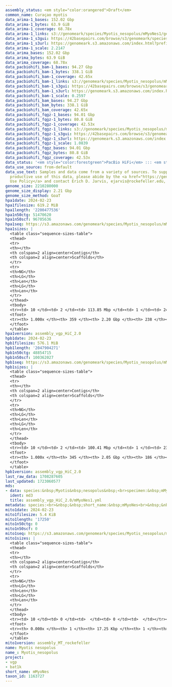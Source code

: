 ```yaml
---
assembly_status: <em style="color:orangered">Draft</em>
common_name: Curaçao myotis
data_arima-1_bases: 152.02 Gbp
data_arima-1_bytes: 63.9 GiB
data_arima-1_coverage: 68.78x
data_arima-1_links: s3://genomeark/species/Myotis_nesopolus/mMyoNes1/genomic_data/arima/<br>
data_arima-1_s3gui: https://42basepairs.com/browse/s3/genomeark/species/Myotis_nesopolus/mMyoNes1/genomic_data/arima/
data_arima-1_s3url: https://genomeark.s3.amazonaws.com/index.html?prefix=species/Myotis_nesopolus/mMyoNes1/genomic_data/arima/
data_arima-1_scale: 2.2147
data_arima_bases: 152.02 Gbp
data_arima_bytes: 63.9 GiB
data_arima_coverage: 68.78x
data_pacbiohifi_bam-1_bases: 94.27 Gbp
data_pacbiohifi_bam-1_bytes: 338.1 GiB
data_pacbiohifi_bam-1_coverage: 42.65x
data_pacbiohifi_bam-1_links: s3://genomeark/species/Myotis_nesopolus/mMyoNes1/genomic_data/pacbio_hifi/<br>
data_pacbiohifi_bam-1_s3gui: https://42basepairs.com/browse/s3/genomeark/species/Myotis_nesopolus/mMyoNes1/genomic_data/pacbio_hifi/
data_pacbiohifi_bam-1_s3url: https://genomeark.s3.amazonaws.com/index.html?prefix=species/Myotis_nesopolus/mMyoNes1/genomic_data/pacbio_hifi/
data_pacbiohifi_bam-1_scale: 0.2597
data_pacbiohifi_bam_bases: 94.27 Gbp
data_pacbiohifi_bam_bytes: 338.1 GiB
data_pacbiohifi_bam_coverage: 42.65x
data_pacbiohifi_fqgz-1_bases: 94.01 Gbp
data_pacbiohifi_fqgz-1_bytes: 80.8 GiB
data_pacbiohifi_fqgz-1_coverage: 42.53x
data_pacbiohifi_fqgz-1_links: s3://genomeark/species/Myotis_nesopolus/mMyoNes1/genomic_data/pacbio_hifi/<br>
data_pacbiohifi_fqgz-1_s3gui: https://42basepairs.com/browse/s3/genomeark/species/Myotis_nesopolus/mMyoNes1/genomic_data/pacbio_hifi/
data_pacbiohifi_fqgz-1_s3url: https://genomeark.s3.amazonaws.com/index.html?prefix=species/Myotis_nesopolus/mMyoNes1/genomic_data/pacbio_hifi/
data_pacbiohifi_fqgz-1_scale: 1.0839
data_pacbiohifi_fqgz_bases: 94.01 Gbp
data_pacbiohifi_fqgz_bytes: 80.8 GiB
data_pacbiohifi_fqgz_coverage: 42.53x
data_status: '<em style="color:forestgreen">PacBio HiFi</em> ::: <em style="color:forestgreen">Arima</em>'
data_use_source: from-default
data_use_text: Samples and data come from a variety of sources. To support fair and
  productive use of this data, please abide by the <a href="https://genome10k.soe.ucsc.edu/data-use-policies/">Data
  Use Policy</a> and contact Erich D. Jarvis, ejarvis@rockefeller.edu, with any questions.
genome_size: 2210280000
genome_size_display: 2.21 Gbp
genome_size_method: GoaT
hpa1date: 2024-02-23
hpa1filesize: 619.2 MiB
hpa1length: '2200477536'
hpa1n50ctg: 51470620
hpa1n50scf: 96705636
hpa1seq: https://s3.amazonaws.com/genomeark/species/Myotis_nesopolus/mMyoNes1/assembly_vgp_HiC_2.0/mMyoNes1.HiC.hap1.20240223.fasta.gz
hpa1sizes: |
  <table class="sequence-sizes-table">
  <thead>
  <tr>
  <th></th>
  <th colspan=2 align=center>Contigs</th>
  <th colspan=2 align=center>Scaffolds</th>
  </tr>
  <tr>
  <th>NG</th>
  <th>LG</th>
  <th>Len</th>
  <th>LG</th>
  <th>Len</th>
  </tr>
  </thead>
  <tbody>
  <tr><td> 10 </td><td> 2 </td><td> 113.85 Mbp </td><td> 1 </td><td> 242.75 Mbp </td></tr><tr><td> 20 </td><td> 4 </td><td> 85.46 Mbp </td><td> 2 </td><td> 221.29 Mbp </td></tr><tr><td> 30 </td><td> 7 </td><td> 74.05 Mbp </td><td> 3 </td><td> 220.52 Mbp </td></tr><tr><td> 40 </td><td> 10 </td><td> 67.32 Mbp </td><td> 5 </td><td> 113.01 Mbp </td></tr><tr style="background-color:#cccccc;"><td> 50 </td><td> 14 </td><td style="background-color:#88ff88;"> 51.47 Mbp </td><td> 7 </td><td style="background-color:#88ff88;"> 96.71 Mbp </td></tr><tr><td> 60 </td><td> 19 </td><td> 46.59 Mbp </td><td> 10 </td><td> 85.85 Mbp </td></tr><tr><td> 70 </td><td> 24 </td><td> 36.74 Mbp </td><td> 12 </td><td> 75.15 Mbp </td></tr><tr><td> 80 </td><td> 32 </td><td> 18.32 Mbp </td><td> 16 </td><td> 59.94 Mbp </td></tr><tr><td> 90 </td><td> 58 </td><td> 5.14 Mbp </td><td> 20 </td><td> 48.32 Mbp </td></tr><tr><td> 100 </td><td> 359 </td><td> 15.72 Kbp </td><td> 238 </td><td> 15.72 Kbp </td></tr></tbody>
  <tfoot>
  <tr><th> 1.000x </th><th> 359 </th><th> 2.20 Gbp </th><th> 238 </th><th> 2.20 Gbp </th></tr>
  </tfoot>
  </table>
hpa1version: assembly_vgp_HiC_2.0
hpb1date: 2024-02-23
hpb1filesize: 576.1 MiB
hpb1length: '2047904271'
hpb1n50ctg: 48854715
hpb1n50scf: 100362027
hpb1seq: https://s3.amazonaws.com/genomeark/species/Myotis_nesopolus/mMyoNes1/assembly_vgp_HiC_2.0/mMyoNes1.HiC.hap2.20240223.fasta.gz
hpb1sizes: |
  <table class="sequence-sizes-table">
  <thead>
  <tr>
  <th></th>
  <th colspan=2 align=center>Contigs</th>
  <th colspan=2 align=center>Scaffolds</th>
  </tr>
  <tr>
  <th>NG</th>
  <th>LG</th>
  <th>Len</th>
  <th>LG</th>
  <th>Len</th>
  </tr>
  </thead>
  <tbody>
  <tr><td> 10 </td><td> 2 </td><td> 100.41 Mbp </td><td> 1 </td><td> 238.58 Mbp </td></tr><tr><td> 20 </td><td> 4 </td><td> 83.56 Mbp </td><td> 2 </td><td> 217.76 Mbp </td></tr><tr><td> 30 </td><td> 7 </td><td> 70.82 Mbp </td><td> 3 </td><td> 215.04 Mbp </td></tr><tr><td> 40 </td><td> 10 </td><td> 59.21 Mbp </td><td> 5 </td><td> 111.22 Mbp </td></tr><tr style="background-color:#cccccc;"><td> 50 </td><td> 14 </td><td style="background-color:#88ff88;"> 48.85 Mbp </td><td> 7 </td><td style="background-color:#88ff88;"> 100.36 Mbp </td></tr><tr><td> 60 </td><td> 18 </td><td> 40.63 Mbp </td><td> 9 </td><td> 87.69 Mbp </td></tr><tr><td> 70 </td><td> 24 </td><td> 29.90 Mbp </td><td> 11 </td><td> 79.12 Mbp </td></tr><tr><td> 80 </td><td> 33 </td><td> 14.43 Mbp </td><td> 14 </td><td> 58.99 Mbp </td></tr><tr><td> 90 </td><td> 61 </td><td> 3.63 Mbp </td><td> 18 </td><td> 46.62 Mbp </td></tr><tr><td> 100 </td><td> 345 </td><td> 17.17 Kbp </td><td> 186 </td><td> 17.17 Kbp </td></tr></tbody>
  <tfoot>
  <tr><th> 1.000x </th><th> 345 </th><th> 2.05 Gbp </th><th> 186 </th><th> 2.05 Gbp </th></tr>
  </tfoot>
  </table>
hpb1version: assembly_vgp_HiC_2.0
last_raw_data: 1708287605
last_updated: 1723060577
mds:
- data: species:&nbsp;Myotis&nbsp;nesopolus&nbsp;<br>specimen:&nbsp;mMyoNes1&nbsp;<br>projects:&nbsp;&nbsp;<br>&nbsp;&nbsp;-&nbsp;vgp&nbsp;<br>&nbsp;&nbsp;-&nbsp;bat1k&nbsp;<br>assembled_by_group:&nbsp;Rockefeller&nbsp;<br>data_location:&nbsp;S3&nbsp;<br>release_to:&nbsp;S3&nbsp;<br>primary:&nbsp;s3://genomeark/species/Myotis_nesopolus/mMyoNes1/assembly_vgp_HiC_2.0/mMyoNes1.HiC.hap1.2024223.fasta.gz&nbsp;<br>haplotigs:&nbsp;s3://genomeark/species/Myotis_nesopolus/mMyoNes1/assembly_vgp_HiC_2.0/mMyoNes1.HiC.hap2.20240223.fasta.gz&nbsp;<br>pretext:&nbsp;s3://genomeark/species/Myotis_nesopolus/mMyoNes1/assembly_vgp_HiC_2.0/evaluation/hap1/pretext/mMyoNes1_hap1_s2.pretext&nbsp;<br>pretext:&nbsp;s3://genomeark/species/Myotis_nesopolus/mMyoNes1/assembly_vgp_HiC_2.0/evaluation/hap2/pretext/mMyoNes1_hap2_s2.pretext&nbsp;<br>kmer_spectra_img:&nbsp;s3://genomeark/species/Myotis_nesopolus/mMyoNes1/assembly_vgp_HiC_2.0/evaluation/merqury/mMyoNes1_png/&nbsp;<br>pacbio_read_dir:&nbsp;s3://genomeark/species/Myotis_nesopolus/mMyoNes1/genomic_data/pacbio_hifi/&nbsp;<br>pacbio_read_type:&nbsp;hifi&nbsp;<br>hic_read_dir:&nbsp;s3://genomeark/species/Myotis_nesopolus/mMyoNes1/genomic_data/arima/&nbsp;<br>mito:&nbsp;s3://genomeark/species/Myotis_nesopolus/mMyoNes1/assembly_MT_rockefeller/mMyoNes1.MT.2024223.fasta.gz&nbsp;<br>pipeline:&nbsp;&nbsp;<br>&nbsp;&nbsp;-&nbsp;hifiasm&nbsp;(0.19.8+galaxy0)&nbsp;<br>&nbsp;&nbsp;-&nbsp;yahs&nbsp;(1.2a.2+galaxy1)&nbsp;<br>notes:&nbsp;This&nbsp;was&nbsp;a&nbsp;Hifiasm-HiC&nbsp;assembly&nbsp;of&nbsp;mMyoNes1.&nbsp;This&nbsp;hap1&nbsp;assembly&nbsp;and&nbsp;hap2&nbsp;assembly&nbsp;underwent&nbsp;separate&nbsp;HiC&nbsp;scaffolding&nbsp;with&nbsp;YaHS.&nbsp;The&nbsp;HiC&nbsp;prep&nbsp;kit&nbsp;used&nbsp;was&nbsp;Swift-IDT.&nbsp;The&nbsp;HiC&nbsp;reaction&nbsp;was&nbsp;using&nbsp;Arima.&nbsp;<br>
  ident: md3
  title: assembly_vgp_HiC_2.0/mMyoNes1.yml
metadata: species:<br>&nbsp;&nbsp;short_name:&nbsp;mMyoNes<br>&nbsp;&nbsp;name:&nbsp;Myotis&nbsp;nesopolus<br>&nbsp;&nbsp;taxon_id:&nbsp;1163727<br>&nbsp;&nbsp;common_name:&nbsp;Curaçao&nbsp;myotis<br>&nbsp;&nbsp;order:<br>&nbsp;&nbsp;&nbsp;&nbsp;name:&nbsp;Chiroptera<br>&nbsp;&nbsp;family:<br>&nbsp;&nbsp;&nbsp;&nbsp;name:&nbsp;Vespertilionidae<br>&nbsp;&nbsp;individuals:<br>&nbsp;&nbsp;&nbsp;&nbsp;-&nbsp;short_name:&nbsp;mMyoNes1<br>&nbsp;&nbsp;genome_size:&nbsp;2210280000<br>&nbsp;&nbsp;genome_size_method:&nbsp;GoaT<br>&nbsp;&nbsp;project:&nbsp;[&nbsp;vgp&nbsp;,&nbsp;bat1k&nbsp;]<br>
mito1date: 2024-02-23
mito1filesize: 5.4 KiB
mito1length: '17250'
mito1n50ctg: 0
mito1n50scf: 0
mito1seq: https://s3.amazonaws.com/genomeark/species/Myotis_nesopolus/mMyoNes1/assembly_MT_rockefeller/mMyoNes1.MT.20240223.fasta.gz
mito1sizes: |
  <table class="sequence-sizes-table">
  <thead>
  <tr>
  <th></th>
  <th colspan=2 align=center>Contigs</th>
  <th colspan=2 align=center>Scaffolds</th>
  </tr>
  <tr>
  <th>NG</th>
  <th>LG</th>
  <th>Len</th>
  <th>LG</th>
  <th>Len</th>
  </tr>
  </thead>
  <tbody>
  <tr><td> 10 </td><td> 0 </td><td>  </td><td> 0 </td><td>  </td></tr><tr><td> 20 </td><td> 0 </td><td>  </td><td> 0 </td><td>  </td></tr><tr><td> 30 </td><td> 0 </td><td>  </td><td> 0 </td><td>  </td></tr><tr><td> 40 </td><td> 0 </td><td>  </td><td> 0 </td><td>  </td></tr><tr style="background-color:#cccccc;"><td> 50 </td><td> 0 </td><td style="background-color:#ff8888;">  </td><td> 0 </td><td style="background-color:#ff8888;">  </td></tr><tr><td> 60 </td><td> 0 </td><td>  </td><td> 0 </td><td>  </td></tr><tr><td> 70 </td><td> 0 </td><td>  </td><td> 0 </td><td>  </td></tr><tr><td> 80 </td><td> 0 </td><td>  </td><td> 0 </td><td>  </td></tr><tr><td> 90 </td><td> 0 </td><td>  </td><td> 0 </td><td>  </td></tr><tr><td> 100 </td><td> 0 </td><td>  </td><td> 0 </td><td>  </td></tr></tbody>
  <tfoot>
  <tr><th> 0.000x </th><th> 1 </th><th> 17.25 Kbp </th><th> 1 </th><th> 17.25 Kbp </th></tr>
  </tfoot>
  </table>
mito1version: assembly_MT_rockefeller
name: Myotis nesopolus
name_: Myotis_nesopolus
project:
- vgp
- bat1k
short_name: mMyoNes
taxon_id: 1163727
---
```

